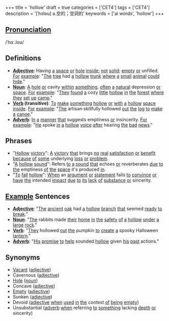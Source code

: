 +++
title = 'hollow'
draft = true
categories = ['CET4']
tags = ['CET4']
description = '[ˈhɔləu] a.空的；空洞的'
keywords = ['ai words', 'hollow']
+++

## [Pronunciation](/post/pronunciation/)
/ˈhɑː.loʊ/

## Definitions
- **[Adjective](/post/adjective/)**: Having [a](/post/a/) [space](/post/space/) [or](/post/or/) [hole](/post/hole/) [inside](/post/inside/); [not](/post/not/) [solid](/post/solid/); [empty](/post/empty/) [or](/post/or/) unfilled. [For](/post/for/) [example](/post/example/): "[The](/post/the/) [tree](/post/tree/) had [a](/post/a/) [hollow](/post/hollow/) [trunk](/post/trunk/) [where](/post/where/) [a](/post/a/) [small](/post/small/) [animal](/post/animal/) [could](/post/could/) [hide](/post/hide/)."
- **[Noun](/post/noun/)**: [A](/post/a/) [hole](/post/hole/) [or](/post/or/) cavity [within](/post/within/) [something](/post/something/), [often](/post/often/) [a](/post/a/) [natural](/post/natural/) depression [or](/post/or/) [space](/post/space/). [For](/post/for/) [example](/post/example/): "[They](/post/they/) [found](/post/found/) [a](/post/a/) cozy [little](/post/little/) [hollow](/post/hollow/) [in](/post/in/) [the](/post/the/) [forest](/post/forest/) [where](/post/where/) [they](/post/they/) [set](/post/set/) [up](/post/up/) [camp](/post/camp/)."
- **[Verb](/post/verb/) (transitive)**: [To](/post/to/) [make](/post/make/) [something](/post/something/) [hollow](/post/hollow/) [or](/post/or/) [with](/post/with/) [a](/post/a/) [hollow](/post/hollow/) [space](/post/space/) [inside](/post/inside/). [For](/post/for/) [example](/post/example/): "[The](/post/the/) artisan skillfully hollowed [out](/post/out/) [the](/post/the/) [log](/post/log/) [to](/post/to/) [make](/post/make/) [a](/post/a/) [canoe](/post/canoe/)."
- **[Adverb](/post/adverb/)**: [In](/post/in/) [a](/post/a/) [manner](/post/manner/) [that](/post/that/) suggests emptiness [or](/post/or/) insincerity. [For](/post/for/) [example](/post/example/): "[He](/post/he/) spoke [in](/post/in/) [a](/post/a/) [hollow](/post/hollow/) [voice](/post/voice/) [after](/post/after/) hearing [the](/post/the/) [bad](/post/bad/) [news](/post/news/)."

## Phrases
- "[Hollow](/post/hollow/) [victory](/post/victory/)": [A](/post/a/) [victory](/post/victory/) [that](/post/that/) brings [no](/post/no/) [real](/post/real/) [satisfaction](/post/satisfaction/) [or](/post/or/) [benefit](/post/benefit/) [because](/post/because/) [of](/post/of/) [some](/post/some/) underlying [loss](/post/loss/) [or](/post/or/) [problem](/post/problem/).
- "[A](/post/a/) [hollow](/post/hollow/) [sound](/post/sound/)": Refers [to](/post/to/) [a](/post/a/) [sound](/post/sound/) [that](/post/that/) echoes [or](/post/or/) reverberates [due](/post/due/) [to](/post/to/) [the](/post/the/) emptiness [of](/post/of/) [the](/post/the/) [space](/post/space/) it's produced [in](/post/in/).
- "[To](/post/to/) [fall](/post/fall/) [hollow](/post/hollow/)": [When](/post/when/) an [argument](/post/argument/) [or](/post/or/) [statement](/post/statement/) fails [to](/post/to/) [convince](/post/convince/) [or](/post/or/) [have](/post/have/) [the](/post/the/) intended [impact](/post/impact/) [due](/post/due/) [to](/post/to/) [its](/post/its/) [lack](/post/lack/) [of](/post/of/) [substance](/post/substance/) [or](/post/or/) sincerity.

## [Example](/post/example/) Sentences
- **[Adjective](/post/adjective/)**: "[The](/post/the/) [ancient](/post/ancient/) [oak](/post/oak/) had [a](/post/a/) [hollow](/post/hollow/) [branch](/post/branch/) [that](/post/that/) seemed [ready](/post/ready/) [to](/post/to/) [break](/post/break/)."
- **[Noun](/post/noun/)**: "[The](/post/the/) rabbits made [their](/post/their/) [home](/post/home/) [in](/post/in/) [the](/post/the/) [safety](/post/safety/) [of](/post/of/) [a](/post/a/) [hollow](/post/hollow/) [under](/post/under/) [a](/post/a/) [large](/post/large/) [rock](/post/rock/)."
- **[Verb](/post/verb/)**: "[They](/post/they/) hollowed [out](/post/out/) [the](/post/the/) pumpkin [to](/post/to/) [create](/post/create/) [a](/post/a/) spooky Halloween [lantern](/post/lantern/)."
- **[Adverb](/post/adverb/)**: "[His](/post/his/) [promise](/post/promise/) [to](/post/to/) [help](/post/help/) sounded [hollow](/post/hollow/) given [his](/post/his/) [past](/post/past/) actions."

## Synonyms
- [Vacant](/post/vacant/) ([adjective](/post/adjective/))
- Cavernous ([adjective](/post/adjective/))
- [Hole](/post/hole/) ([noun](/post/noun/))
- Concave ([adjective](/post/adjective/))
- [Empty](/post/empty/) ([adjective](/post/adjective/))
- Sunken ([adjective](/post/adjective/)) 
- Devoid ([adjective](/post/adjective/) [when](/post/when/) [used](/post/used/) [in](/post/in/) [the](/post/the/) context [of](/post/of/) [being](/post/being/) [empty](/post/empty/))
- Unsubstantial ([adverb](/post/adverb/) [when](/post/when/) referring [to](/post/to/) [something](/post/something/) lacking [depth](/post/depth/) [or](/post/or/) sincerity)
